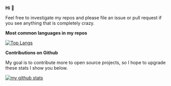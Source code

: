 **Hi** :wave:

Feel free to investigate my repos and please file an issue or pull request if
you see anything that is completely crazy.

**Most common languages in my repos**

[![Top Langs](https://github-readme-stats.vercel.app/api/top-langs/?username=ricardicus&theme=dark)](https://github.com/Ricardicus)


**Contributions on Github**

My goal is to contribute more to open source projects, so I hope to upgrade these stats I show you below.

[![my github stats](https://github-readme-stats.vercel.app/api?username=ricardicus&theme=dark)](https://github.com/anuraghazra/Ricardicus)
